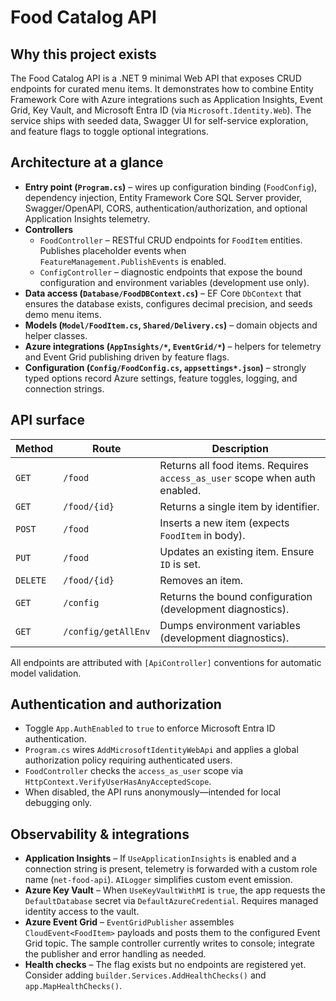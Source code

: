 # Food Catalog API

## Why this project exists

The Food Catalog API is a .NET 9 minimal Web API that exposes CRUD endpoints for curated menu items. It demonstrates how to combine Entity Framework Core with Azure integrations such as Application Insights, Event Grid, Key Vault, and Microsoft Entra ID (via `Microsoft.Identity.Web`). The service ships with seeded data, Swagger UI for self-service exploration, and feature flags to toggle optional integrations.

## Architecture at a glance

- **Entry point (`Program.cs`)** – wires up configuration binding (`FoodConfig`), dependency injection, Entity Framework Core SQL Server provider, Swagger/OpenAPI, CORS, authentication/authorization, and optional Application Insights telemetry.
- **Controllers**
  - `FoodController` – RESTful CRUD endpoints for `FoodItem` entities. Publishes placeholder events when `FeatureManagement.PublishEvents` is enabled.
  - `ConfigController` – diagnostic endpoints that expose the bound configuration and environment variables (development use only).
- **Data access (`Database/FoodDBContext.cs`)** – EF Core `DbContext` that ensures the database exists, configures decimal precision, and seeds demo menu items.
- **Models (`Model/FoodItem.cs`, `Shared/Delivery.cs`)** – domain objects and helper classes.
- **Azure integrations (`AppInsights/*`, `EventGrid/*`)** – helpers for telemetry and Event Grid publishing driven by feature flags.
- **Configuration (`Config/FoodConfig.cs`, `appsettings*.json`)** – strongly typed options record Azure settings, feature toggles, logging, and connection strings.

## API surface

| Method   | Route               | Description                                                                |
| -------- | ------------------- | -------------------------------------------------------------------------- |
| `GET`    | `/food`             | Returns all food items. Requires `access_as_user` scope when auth enabled. |
| `GET`    | `/food/{id}`        | Returns a single item by identifier.                                       |
| `POST`   | `/food`             | Inserts a new item (expects `FoodItem` in body).                           |
| `PUT`    | `/food`             | Updates an existing item. Ensure `ID` is set.                              |
| `DELETE` | `/food/{id}`        | Removes an item.                                                           |
| `GET`    | `/config`           | Returns the bound configuration (development diagnostics).                 |
| `GET`    | `/config/getAllEnv` | Dumps environment variables (development diagnostics).                     |

All endpoints are attributed with `[ApiController]` conventions for automatic model validation.

## Authentication and authorization

- Toggle `App.AuthEnabled` to `true` to enforce Microsoft Entra ID authentication.
- `Program.cs` wires `AddMicrosoftIdentityWebApi` and applies a global authorization policy requiring authenticated users.
- `FoodController` checks the `access_as_user` scope via `HttpContext.VerifyUserHasAnyAcceptedScope`.
- When disabled, the API runs anonymously—intended for local debugging only.

## Observability & integrations

- **Application Insights** – If `UseApplicationInsights` is enabled and a connection string is present, telemetry is forwarded with a custom role name (`net-food-api`). `AILogger` simplifies custom event emission.
- **Azure Key Vault** – When `UseKeyVaultWithMI` is `true`, the app requests the `DefaultDatabase` secret via `DefaultAzureCredential`. Requires managed identity access to the vault.
- **Azure Event Grid** – `EventGridPublisher` assembles `CloudEvent<FoodItem>` payloads and posts them to the configured Event Grid topic. The sample controller currently writes to console; integrate the publisher and error handling as needed.
- **Health checks** – The flag exists but no endpoints are registered yet. Consider adding `builder.Services.AddHealthChecks()` and `app.MapHealthChecks()`.
